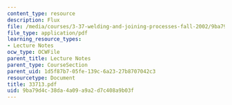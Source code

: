 ```yaml
---
content_type: resource
description: Flux
file: /media/courses/3-37-welding-and-joining-processes-fall-2002/9ba79d4c38da4a09a9a2d7c408a9b03f_33713.pdf
file_type: application/pdf
learning_resource_types:
- Lecture Notes
ocw_type: OCWFile
parent_title: Lecture Notes
parent_type: CourseSection
parent_uid: 1d5f87b7-05fe-139c-6a23-27b8707042c3
resourcetype: Document
title: 33713.pdf
uid: 9ba79d4c-38da-4a09-a9a2-d7c408a9b03f
---
```


